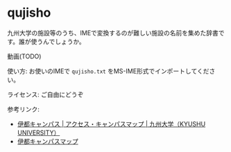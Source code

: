 # qujisho

九州大学の施設等のうち、IMEで変換するのが難しい施設の名前を集めた辞書です。誰が使うんでしょうか。

動画(TODO)

使い方: お使いのIMEで `qujisho.txt` をMS-IME形式でインポートしてください。

ライセンス: ご自由にどうぞ

参考リンク:  
- [伊都キャンパス | アクセス・キャンパスマップ | 九州大学（KYUSHU UNIVERSITY）](https://www.kyushu-u.ac.jp/ja/campus/ito/)
- [伊都キャンパスマップ](https://www.kyushu-u.ac.jp/f/57240/ITO_1_Jp.pdf)

